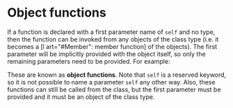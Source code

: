 # Object functions

If a function is declared with a first parameter name of `self` and no type, then the function can be invoked from any objects of the class type (i.e. it becomes a [l art="#Member": member function] of the objects). The first parameter will be implicitly provided with the object itself, so only the remaining parameters need to be provided. For example:

These are known as **object functions**. Note that `self` is a reserved keyword, so it is not possible to name a parameter `self` any other way. Also, these functions can still be called from the class, but the first parameter must be provided and it must be an object of the class type.
